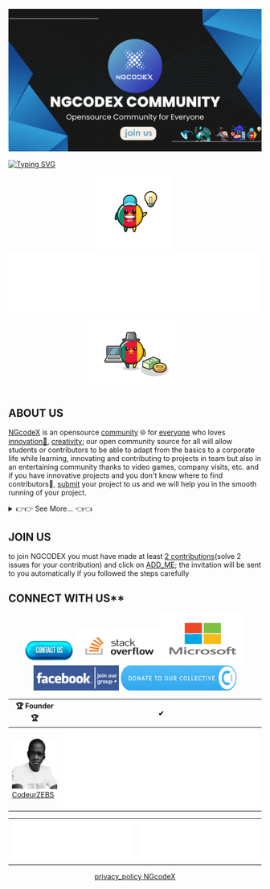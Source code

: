 <img src="https://github.com/NGcodeX/.github/blob/main/profile/private/NGcodeX.gif?raw=true"></a>

[![Typing SVG](https://readme-typing-svg.herokuapp.com?font=Fira+Code&size=24&color=%2336BCF7&lines=🖐click+here+to+register✅)](https://eepurl.com/ic39T5)
<div align="center">
 <a href="https://opencollective.com/ngcodex"><img src="https://github.com/NGcodeX/.github/blob/main/profile/private/ngcodex6920-removebg-preview.png?raw=true" height="150px"></a>
<a href="https://github.com/NGcodeX"><img src="https://raw.githubusercontent.com/NGcodeX/.github/6205e8c42ce025798b3f1f7c70b1be4db70a4822/profile/NGcodexOverall.svg"/></a>
 <a href="https://opencollective.com/ngcodex"><img src="https://github.com/NGcodeX/.github/blob/main/profile/private/ngcodex692-removebg-preview.png?raw=true" height="150px" title="Donate"/></a>
</div>

## ABOUT US

[NGcodeX](https://github.com/orgs/NGcodeX/projects/3) is an opensource [community](https://docs.github.com/fr/site-policy/github-terms/github-community-guidelines) 🌐 for [everyone](https://education.github.com/students) who loves [innovation🔮](#), [creativity](#); our open community
source for all will allow students or contributors to be able to adapt from the basics to a corporate life while learning, innovating and contributing to projects in team but also in an entertaining community thanks to video games, company visits, etc. and if you have innovative projects and you don't know where to find contributors🤲, [submit](#) your project to us and we will help you in the smooth running of your project.
<details>
  <summary>👉👉 See More... 👈👈</summary>
  Thus, we have 3 modules:
 <div> 
  
  [- NGcodeX Enterprise;](https://github.com/NGcodeX/NGcodeX_Server)</div>
 <div>
  
  [- NGcodeX Gaming;](https://github.com/NGcodeX/NGcodeX_Server)</div>
 <div>
  
  [- NGcodeX dev session;](https://github.com/NGcodeX/NGcodeX_Server)</div>
    <ul>
      <li>Gather a set of developers regardless of level 🥳 </li>
      <li>Work on innovative projects proposed by each developer 😍 </li>
      <li>Builds gaming communities where every developer can live in an environment full of fun while coding 🎮🕹. </li>
      <li>Helps every developer wanting to build their own empire in the world of technology 📈 </li>
      <li>DeVops/ Cybersecurity TPE/PME</li>
      <li>Offers a set of company-side business services in its entirety (web site, app, page...etc) 🚥 </li>
    </ul>
</details>


## JOIN US

to join NGCODEX you must have made at least [2 contributions](https://github.com/NGcodeX/Your-First-PullRequest/issues)(solve 2 issues for your contribution) and click on [ADD_ME](https://eepurl.com/ic39T5);  the invitation will be sent to you automatically if you followed the steps carefully

## CONNECT WITH US**

<div align="center">
<a href="https://us12.list-manage.com/contact-form?u=12755ffa96fc01ec5b68b0dd4&form_id=d0467e4046fefb5c84ff07e563224626"><img src="https://github.com/NGcodeX/.github/blob/main/profile/private/Contact-Us-PNG-Download-Free-Image.png?raw=true" width="100px" height="50px" title="Contact NGcodeX"/></a><a href="https://stackoverflowteams.com/c/ngcodex"><img src="https://github.com/NGcodeX/.github/blob/main/profile/private/ngcodexstackteam.png?raw=true" height="70px" width="170px" title="NGcodeX stack overflow" alt=""></a><a href="https://teams.live.com/l/invite/FEAeIfpg9OXRst-JgM"><img src="https://github.com/NGcodeX/.github/blob/main/profile/private/microsoft-transparent-logo-free-png%20(1).png?raw=true" title="NGcodeX team" height="100px" width="170px"></a>   <a href="https://web.facebook.com/groups/ngcodexcommunity"><img src="https://github.com/NGcodeX/.github/blob/main/profile/t%C3%A9l%C3%A9chargement%20(11).png?raw=true" height="50px" width="170px" title="NGcodeX community"/></a>  <a href="https://opencollective.com/ngcodex"><img src="https://github.com/NGcodeX/.github/blob/main/profile/button@2x.png?raw=true" height="50px" width="230px" title="Opencollective"/></a>



| 🏆 Founder 🏆 | ✔ |
| -- | -- |
| <a href="https://github.com/codeurzebs" align="center"><img src="https://github.com/codeurzebs/codeurzebs/blob/main/.github/workflows/Private/ZBS-removebg-preview.png?raw=true"  height="100"/><br>CodeurZEBS</a>  |  <img src="https://raw.githubusercontent.com/NGcodeX/.github/1f35360a423ca70bd71f3405a951727b2b7083df/profile/NGcodeXgithub.svg"/>  | 

|  |  |
| -- | -- |
| <a href="https://github.com/orgs/NGcodeX/projects"><img src="https://raw.githubusercontent.com/NGcodeX/.github/3ba07ccaf86c1bb7f6fbb57efbf103b9d46936d1/profile/private/ngcodex1.svg"></a> | <a href="https://github.com/orgs/NGcodeX/discussions"><img src="https://raw.githubusercontent.com/NGcodeX/.github/cf20b720fb9d91cc2f030e3926fd6cfd2be87898/profile/private/ngcodex2.svg"></a> |
 
 
[privacy_policy NGcodeX](https://github.com/NGcodeX/.github/blob/main/profile/private/politique_de_confidentialite.md)
</div>
